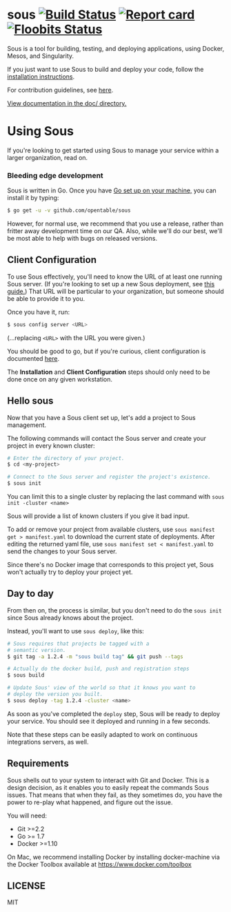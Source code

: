 # sous [![Build Status](https://secure.travis-ci.org/opentable/sous.png?branch=master)](http://travis-ci.org/opentable/sous) [![Report card](https://goreportcard.com/badge/github.com/opentable/sous)](https://goreportcard.com/report/github.com/opentable/sous) [![Floobits Status](https://floobits.com/JC1738/sous.svg)](https://floobits.com/JC1738/sous/redirect)
Sous is a tool for building, testing, and deploying applications, using
Docker, Mesos, and Singularity.

If you just want to use Sous to build and deploy your code, follow the [installation instructions](./doc/install.md).

For contribution guidelines, see [here](./doc/contributions.md).

[View documentation in the doc/ directory.](https://github.com/opentable/sous/tree/master/doc)

# Using Sous

If you're looking to get started using Sous
to manage your service within a larger organization, read on.

### Bleeding edge development

Sous is written in Go.
Once you have [Go set up on your machine,](./doc/setting-up-go.md)
you can install it by typing:

```bash
$ go get -u -v github.com/opentable/sous
```

However, for normal use,
we recommend that you use a release,
rather than fritter away development time
on our QA.
Also, while we'll do our best,
we'll be most able to help with bugs on released versions.

## Client Configuration

To use Sous effectively,
you'll need to know the URL of at least one running Sous server.
(If you're looking to set up a new Sous deployment,
see [this guide.](./doc/first-deployment-of-sous.md))
That URL will be particular to your organization,
but someone should be able to provide it to you.

Once you have it, run:
```bash
$ sous config server <URL>
```

(...replacing `<URL>` with the URL you were given.)

You should be good to go, but if you're curious,
client configuration is documented [here](./doc/client-config.md).

The **Installation** and **Client Configuration** steps
should only need to be done once on any given workstation.

## Hello sous

Now that you have a Sous client set up,
let's add a project to Sous management.

The following commands will contact the Sous server and create your project in every known cluster:

```bash
# Enter the directory of your project.
$ cd <my-project>

# Connect to the Sous server and register the project's existence.
$ sous init
```

You can limit this to a single cluster by
replacing the last command with `sous init -cluster <name>`

Sous will provide a list of known clusters if you give it bad input.

To add or remove your project from available clusters, use `sous manifest get > manifest.yaml` to download the current state of deployments. After editing the returned yaml file, use `sous manifest set < manifest.yaml` to send the changes to your Sous server.

Since there's no Docker image that corresponds
to this project yet, Sous won't actually try to deploy
your project yet.

## Day to day

From then on, the process is similar,
but you don't need to do the `sous init`
since Sous already knows about the project.

Instead, you'll want to use `sous deploy`, like this:

```bash
# Sous requires that projects be tagged with a
# semantic version.
$ git tag -a 1.2.4 -m "sous build tag" && git push --tags

# Actually do the docker build, push and registration steps
$ sous build

# Update Sous' view of the world so that it knows you want to
# deploy the version you built.
$ sous deploy -tag 1.2.4 -cluster <name>
```

As soon as you've completed the `deploy` step,
Sous will be ready to deploy your service.
You should see it deployed and running in a few seconds.

Note that these steps can be easily adapted to work
on continuous integrations servers, as well.

## Requirements

Sous shells out to your system to interact with Git and Docker. This is
a design decision, as it enables you to easily repeat the commands Sous
issues. That means that when they fail, as they sometimes do, you have
the power to re-play what happened, and figure out the issue.

You will need:

- Git >=2.2
- Go >= 1.7
- Docker >=1.10

On Mac, we recommend installing Docker by installing docker-machine
via the Docker Toolbox available at https://www.docker.com/toolbox

## LICENSE

MIT
